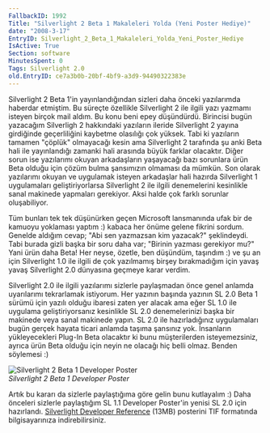 ```yaml
---
FallbackID: 1992
Title: "Silverlight 2 Beta 1 Makaleleri Yolda (Yeni Poster Hediye)"
date: "2008-3-17"
EntryID: Silverlight_2_Beta_1_Makaleleri_Yolda_Yeni_Poster_Hediye
IsActive: True
Section: software
MinutesSpent: 0
Tags: Silverlight 2.0
old.EntryID: ce7a3b0b-20bf-4bf9-a3d9-94490322383e
---
```

Silverlight 2 Beta 1'in yayınlandığından sizleri daha önceki yazılarımda
haberdar etmiştim. Bu süreçte özellikle Silverlight 2 ile ilgili yazı
yazmamı isteyen birçok mail aldım. Bu konu beni epey düşündürdü.
Birincisi bugün yazacağım Silverligh 2 hakkındaki yazıların ileride
Silverlight 2 yayına girdiğinde geçerliliğini kaybetme olasılığı çok
yüksek. Tabi ki yazıların tamamen "çöplük" olmayacağı kesin ama
Silverlight 2 tarafında şu anki Beta hali ile yayınlandığı zamanki hali
arasında büyük farklar olacaktır. Diğer sorun ise yazılarımı okuyan
arkadaşların yaşayacağı bazı sorunlara ürün Beta olduğu için çözüm bulma
şansımızın olmaması da mümkün. Son olarak yazılarımı okuyan ve uygulamak
isteyen arkadaşlar hali hazırda Silverlight 1 uygulamaları
geliştiriyorlarsa Silverlight 2 ile ilgili denemelerini kesinlikle sanal
makinede yapmaları gerekiyor. Aksi halde çok farklı sorunlar
oluşabiliyor.

Tüm bunları tek tek düşünürken geçen Microsoft lansmanında ufak bir de
kamuoyu yoklaması yaptım :) kabaca her önüme gelene fikrini sordum.
Genelde aldığım cevap; "Abi sen yazmazsan kim yazacak?" şeklindeydi.
Tabi burada gizli başka bir soru daha var; "Birinin yazması gerekiyor
mu?" Yani ürün daha Beta! Her neyse, özetle, ben düşündüm, taşındım :)
ve şu an için Silverlight 1.0 ile ilgili de çok yazılmamış birşey
bırakmadığım için yavaş yavaş Silverlight 2.0 dünyasına geçmeye karar
verdim.

Silverlight 2.0 ile ilgili yazılarımı sizlerle paylaşmadan önce genel
anlamda uyarılarımı tekrarlamak istiyorum. Her yazının başında yazının
SL 2.0 Beta 1 sürümü için yazılı olduğu ibaresi zaten yer alacak ama
eğer SL 1.0 ile uygulama geliştiriyorsanız kesinlikle SL 2.0
denemelerinizi başka bir makinede veya sanal makinede yapın. SL 2.0 ile
hazırladığınız uygulamaları bugün gerçek hayata ticari anlamda taşıma
şansınız yok. İnsanların yükleyecekleri Plug-In Beta olacaktır ki bunu
müşterilerden isteyemezsiniz, ayrıca ürün Beta olduğu için neyin ne
olacağı hiç belli olmaz. Benden söylemesi :)

![Silverlight 2 Beta 1 Developer
Poster](media/Silverlight_2_Beta_1_Makaleleri_Yolda_Yeni_Poster_Hediye/16032008_1.jpg)\
*Silverlight 2 Beta 1 Developer Poster*

Artık bu kararı da sizlerle paylaştığıma göre gelin bunu kutlayalım :)
Daha önceleri sizlerle paylaştığım SL 1.1 Developer Poster'in yenisi SL
2.0 için hazırlandı. [Silverlight Developer
Reference](media/Silverlight_2_Beta_1_Makaleleri_Yolda_Yeni_Poster_Hediye/16032008_2.rar)
(13MB) posterini TIF formatında bilgisayarınıza indirebilirsiniz.


